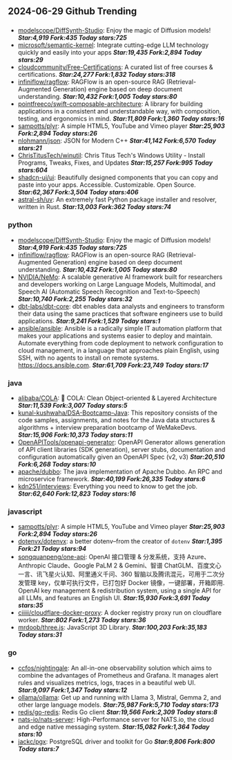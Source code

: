 ## 2024-06-29 Github Trending

### 
* [modelscope/DiffSynth-Studio](https://github.com/modelscope/DiffSynth-Studio): Enjoy the magic of Diffusion models! ***Star:4,919 Fork:435 Today stars:725***
* [microsoft/semantic-kernel](https://github.com/microsoft/semantic-kernel): Integrate cutting-edge LLM technology quickly and easily into your apps ***Star:19,435 Fork:2,894 Today stars:29***
* [cloudcommunity/Free-Certifications](https://github.com/cloudcommunity/Free-Certifications): A curated list of free courses & certifications. ***Star:24,277 Fork:1,832 Today stars:318***
* [infiniflow/ragflow](https://github.com/infiniflow/ragflow): RAGFlow is an open-source RAG (Retrieval-Augmented Generation) engine based on deep document understanding. ***Star:10,432 Fork:1,005 Today stars:80***
* [pointfreeco/swift-composable-architecture](https://github.com/pointfreeco/swift-composable-architecture): A library for building applications in a consistent and understandable way, with composition, testing, and ergonomics in mind. ***Star:11,809 Fork:1,360 Today stars:16***
* [sampotts/plyr](https://github.com/sampotts/plyr): A simple HTML5, YouTube and Vimeo player ***Star:25,903 Fork:2,894 Today stars:26***
* [nlohmann/json](https://github.com/nlohmann/json): JSON for Modern C++ ***Star:41,142 Fork:6,570 Today stars:21***
* [ChrisTitusTech/winutil](https://github.com/ChrisTitusTech/winutil): Chris Titus Tech's Windows Utility - Install Programs, Tweaks, Fixes, and Updates ***Star:15,257 Fork:995 Today stars:604***
* [shadcn-ui/ui](https://github.com/shadcn-ui/ui): Beautifully designed components that you can copy and paste into your apps. Accessible. Customizable. Open Source. ***Star:62,367 Fork:3,504 Today stars:406***
* [astral-sh/uv](https://github.com/astral-sh/uv): An extremely fast Python package installer and resolver, written in Rust. ***Star:13,003 Fork:362 Today stars:74***

### python
* [modelscope/DiffSynth-Studio](https://github.com/modelscope/DiffSynth-Studio): Enjoy the magic of Diffusion models! ***Star:4,919 Fork:435 Today stars:725***
* [infiniflow/ragflow](https://github.com/infiniflow/ragflow): RAGFlow is an open-source RAG (Retrieval-Augmented Generation) engine based on deep document understanding. ***Star:10,432 Fork:1,005 Today stars:80***
* [NVIDIA/NeMo](https://github.com/NVIDIA/NeMo): A scalable generative AI framework built for researchers and developers working on Large Language Models, Multimodal, and Speech AI (Automatic Speech Recognition and Text-to-Speech) ***Star:10,740 Fork:2,255 Today stars:32***
* [dbt-labs/dbt-core](https://github.com/dbt-labs/dbt-core): dbt enables data analysts and engineers to transform their data using the same practices that software engineers use to build applications. ***Star:9,241 Fork:1,529 Today stars:1***
* [ansible/ansible](https://github.com/ansible/ansible): Ansible is a radically simple IT automation platform that makes your applications and systems easier to deploy and maintain. Automate everything from code deployment to network configuration to cloud management, in a language that approaches plain English, using SSH, with no agents to install on remote systems. https://docs.ansible.com. ***Star:61,709 Fork:23,749 Today stars:17***

### java
* [alibaba/COLA](https://github.com/alibaba/COLA): 🥤 COLA: Clean Object-oriented & Layered Architecture ***Star:11,539 Fork:3,007 Today stars:5***
* [kunal-kushwaha/DSA-Bootcamp-Java](https://github.com/kunal-kushwaha/DSA-Bootcamp-Java): This repository consists of the code samples, assignments, and notes for the Java data structures & algorithms + interview preparation bootcamp of WeMakeDevs. ***Star:15,906 Fork:10,373 Today stars:11***
* [OpenAPITools/openapi-generator](https://github.com/OpenAPITools/openapi-generator): OpenAPI Generator allows generation of API client libraries (SDK generation), server stubs, documentation and configuration automatically given an OpenAPI Spec (v2, v3) ***Star:20,510 Fork:6,268 Today stars:10***
* [apache/dubbo](https://github.com/apache/dubbo): The java implementation of Apache Dubbo. An RPC and microservice framework. ***Star:40,199 Fork:26,335 Today stars:6***
* [kdn251/interviews](https://github.com/kdn251/interviews): Everything you need to know to get the job. ***Star:62,640 Fork:12,823 Today stars:16***

### javascript
* [sampotts/plyr](https://github.com/sampotts/plyr): A simple HTML5, YouTube and Vimeo player ***Star:25,903 Fork:2,894 Today stars:26***
* [dotenvx/dotenvx](https://github.com/dotenvx/dotenvx): a better dotenv–from the creator of `dotenv` ***Star:1,395 Fork:21 Today stars:94***
* [songquanpeng/one-api](https://github.com/songquanpeng/one-api): OpenAI 接口管理 & 分发系统，支持 Azure、Anthropic Claude、Google PaLM 2 & Gemini、智谱 ChatGLM、百度文心一言、讯飞星火认知、阿里通义千问、360 智脑以及腾讯混元，可用于二次分发管理 key，仅单可执行文件，已打包好 Docker 镜像，一键部署，开箱即用. OpenAI key management & redistribution system, using a single API for all LLMs, and features an English UI. ***Star:15,930 Fork:3,691 Today stars:35***
* [ciiiii/cloudflare-docker-proxy](https://github.com/ciiiii/cloudflare-docker-proxy): A docker registry proxy run on cloudflare worker. ***Star:802 Fork:1,273 Today stars:36***
* [mrdoob/three.js](https://github.com/mrdoob/three.js): JavaScript 3D Library. ***Star:100,203 Fork:35,183 Today stars:31***

### go
* [ccfos/nightingale](https://github.com/ccfos/nightingale): An all-in-one observability solution which aims to combine the advantages of Prometheus and Grafana. It manages alert rules and visualizes metrics, logs, traces in a beautiful web UI. ***Star:9,097 Fork:1,347 Today stars:12***
* [ollama/ollama](https://github.com/ollama/ollama): Get up and running with Llama 3, Mistral, Gemma 2, and other large language models. ***Star:75,987 Fork:5,710 Today stars:173***
* [redis/go-redis](https://github.com/redis/go-redis): Redis Go client ***Star:19,566 Fork:2,309 Today stars:8***
* [nats-io/nats-server](https://github.com/nats-io/nats-server): High-Performance server for NATS.io, the cloud and edge native messaging system. ***Star:15,082 Fork:1,364 Today stars:10***
* [jackc/pgx](https://github.com/jackc/pgx): PostgreSQL driver and toolkit for Go ***Star:9,806 Fork:800 Today stars:7***
